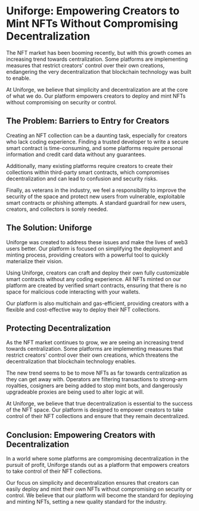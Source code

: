 # Uniforge: Empowering Creators to Mint NFTs Without Compromising Decentralization

The NFT market has been booming recently, but with this growth comes an increasing trend towards centralization. Some platforms are implementing measures that restrict creators' control over their own creations, endangering the very decentralization that blockchain technology was built to enable.

At Uniforge, we believe that simplicity and decentralization are at the core of what we do. Our platform empowers creators to deploy and mint NFTs without compromising on security or control.

## The Problem: Barriers to Entry for Creators

Creating an NFT collection can be a daunting task, especially for creators who lack coding experience. Finding a trusted developer to write a secure smart contract is time-consuming, and some platforms require personal information and credit card data without any guarantees.

Additionally, many existing platforms require creators to create their collections within third-party smart contracts, which compromises decentralization and can lead to confusion and security risks.

Finally, as veterans in the industry, we feel a responsibility to improve the security of the space and protect new users from vulnerable, exploitable smart contracts or phishing attempts. A standard guardrail for new users, creators, and collectors is sorely needed.

## The Solution: Uniforge

Uniforge was created to address these issues and make the lives of web3 users better. Our platform is focused on simplifying the deployment and minting process, providing creators with a powerful tool to quickly materialize their vision.

Using Uniforge, creators can craft and deploy their own fully customizable smart contracts without any coding experience. All NFTs minted on our platform are created by verified smart contracts, ensuring that there is no space for malicious code interacting with your wallets.

Our platform is also multichain and gas-efficient, providing creators with a flexible and cost-effective way to deploy their NFT collections.

## Protecting Decentralization

As the NFT market continues to grow, we are seeing an increasing trend towards centralization. Some platforms are implementing measures that restrict creators' control over their own creations, which threatens the decentralization that blockchain technology enables.

The new trend seems to be to move NFTs as far towards centralization as they can get away with. Operators are filtering transactions to strong-arm royalties, cosigners are being added to stop mint bots, and dangerously upgradeable proxies are being used to alter logic at will.

At Uniforge, we believe that true decentralization is essential to the success of the NFT space. Our platform is designed to empower creators to take control of their NFT collections and ensure that they remain decentralized.

## Conclusion: Empowering Creators with Decentralization

In a world where some platforms are compromising decentralization in the pursuit of profit, Uniforge stands out as a platform that empowers creators to take control of their NFT collections.

Our focus on simplicity and decentralization ensures that creators can easily deploy and mint their own NFTs without compromising on security or control. We believe that our platform will become the standard for deploying and minting NFTs, setting a new quality standard for the industry.
